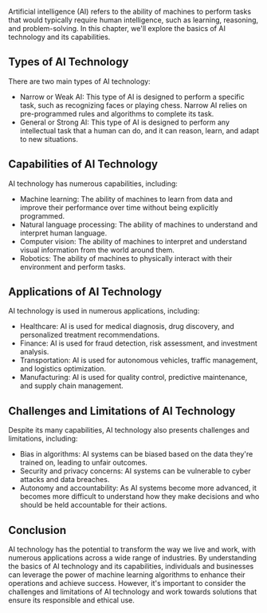 

Artificial intelligence (AI) refers to the ability of machines to perform tasks that would typically require human intelligence, such as learning, reasoning, and problem-solving. In this chapter, we'll explore the basics of AI technology and its capabilities.

Types of AI Technology
----------------------

There are two main types of AI technology:

* Narrow or Weak AI: This type of AI is designed to perform a specific task, such as recognizing faces or playing chess. Narrow AI relies on pre-programmed rules and algorithms to complete its task.
* General or Strong AI: This type of AI is designed to perform any intellectual task that a human can do, and it can reason, learn, and adapt to new situations.

Capabilities of AI Technology
-----------------------------

AI technology has numerous capabilities, including:

* Machine learning: The ability of machines to learn from data and improve their performance over time without being explicitly programmed.
* Natural language processing: The ability of machines to understand and interpret human language.
* Computer vision: The ability of machines to interpret and understand visual information from the world around them.
* Robotics: The ability of machines to physically interact with their environment and perform tasks.

Applications of AI Technology
-----------------------------

AI technology is used in numerous applications, including:

* Healthcare: AI is used for medical diagnosis, drug discovery, and personalized treatment recommendations.
* Finance: AI is used for fraud detection, risk assessment, and investment analysis.
* Transportation: AI is used for autonomous vehicles, traffic management, and logistics optimization.
* Manufacturing: AI is used for quality control, predictive maintenance, and supply chain management.

Challenges and Limitations of AI Technology
-------------------------------------------

Despite its many capabilities, AI technology also presents challenges and limitations, including:

* Bias in algorithms: AI systems can be biased based on the data they're trained on, leading to unfair outcomes.
* Security and privacy concerns: AI systems can be vulnerable to cyber attacks and data breaches.
* Autonomy and accountability: As AI systems become more advanced, it becomes more difficult to understand how they make decisions and who should be held accountable for their actions.

Conclusion
----------

AI technology has the potential to transform the way we live and work, with numerous applications across a wide range of industries. By understanding the basics of AI technology and its capabilities, individuals and businesses can leverage the power of machine learning algorithms to enhance their operations and achieve success. However, it's important to consider the challenges and limitations of AI technology and work towards solutions that ensure its responsible and ethical use.
